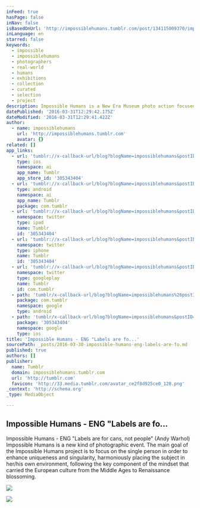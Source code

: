 ```yaml
---
inFeed: true
hasPage: false
inNav: false
isBasedOnUrl: 'http://impossiblehumans.tumblr.com/post/134115009370/impossible-humans-eng-labels-are-for-cans'
inLanguage: en
starred: false
keywords:
  - impossible
  - impossiblehumans
  - photographers
  - real-world
  - humans
  - exhibitions
  - collection
  - curated
  - selection
  - project
description: Impossible Humans is a New Era Museum photo action focused on partraits of common people.
datePublished: '2016-03-31T12:29:42.175Z'
dateModified: '2016-03-31T12:29:41.422Z'
author:
  - name: impossiblehumans
    url: 'http://impossiblehumans.tumblr.com'
    avatar: {}
related: []
app_links:
  - url: 'tumblr://x-callback-url/blog?blogName=impossiblehumans&postID=134115009370'
    type: ios
    namespace: ai
    app_name: Tumblr
    app_store_id: '305343404'
  - url: 'tumblr://x-callback-url/blog?blogName=impossiblehumans&postID=134115009370'
    type: android
    namespace: ai
    app_name: Tumblr
    package: com.tumblr
  - url: 'tumblr://x-callback-url/blog?blogName=impossiblehumans&postID=134115009370&referrer=twitter-cards'
    namespace: twitter
    type: ipad
    name: Tumblr
    id: '305343404'
  - url: 'tumblr://x-callback-url/blog?blogName=impossiblehumans&postID=134115009370&referrer=twitter-cards'
    namespace: twitter
    type: iphone
    name: Tumblr
    id: '305343404'
  - url: 'tumblr://x-callback-url/blog?blogName=impossiblehumans&postID=134115009370&referrer=twitter-cards'
    namespace: twitter
    type: googleplay
    name: Tumblr
    id: com.tumblr
  - path: 'tumblr/x-callback-url/blog?blogName=impossiblehumans%26postID=134115009370'
    package: com.tumblr
    namespace: google
    type: android
  - path: 'tumblr/x-callback-url/blog?blogName=impossiblehumans&postID=134115009370'
    package: '305343404'
    namespace: google
    type: ios
title: 'Impossible Humans - ENG "Labels are fo...'
sourcePath: _posts/2016-03-30-impossible-humans-eng-labels-are-fo.md
published: true
authors: []
publisher:
  name: Tumblr
  domain: impossiblehumans.tumblr.com
  url: 'http://tumblr.com'
  favicon: 'http://33.media.tumblr.com/avatar_ce2f8d925ce0_128.png'
_context: 'http://schema.org'
_type: MediaObject

---
```

<article style=""><h1>Impossible Humans - ENG "Labels are fo...</h1><p>Impossible Humans - ENG "Labels are for cans, not people" (Andy Warhol) Impossible Humans is a new kind of photographic event. The main goal of the Impossible Humans project is to focus on the single person in order to enhance uniqueness and singularity, harmoniously placing the subject in her/his own environment, following the key component of the mindset that carried the European culture from the Middle Ages to Renaissance blossoming.</p><img src="https://s3-us-west-2.amazonaws.com/the-grid-img/p/264648158d9c0620ecbcf12b66a2e6f8ffb20b5f.jpg" /></article>

![](https://the-grid-user-content.s3-us-west-2.amazonaws.com/24d551d6-1b51-460a-9fab-f05a8110034d.jpg)
